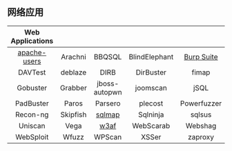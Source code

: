 ## 网络应用

|Web Applications||||||
|:-:|:-:|:-:|:-:|:-:|:-:|
|[apache-users](apache-users.md)|Arachni|BBQSQL|BlindElephant|[Burp Suite](BurpSuite.md)|CutyCapt|
|DAVTest|deblaze|DIRB|DirBuster|fimap|FunkLoad|
|Gobuster|Grabber|jboss-autopwn|joomscan|jSQL|Maltego Teeth|
|PadBuster|Paros|Parsero|plecost|Powerfuzzer|ProxyStrike|
|Recon-ng|Skipfish|[sqlmap](splmap.md)|Sqlninja|sqlsus|ua-tester|
|Uniscan|Vega|[w3af](w3af.md)|WebScarab|Webshag|WebSlayer|
|WebSploit|Wfuzz|WPScan|XSSer|zaproxy||